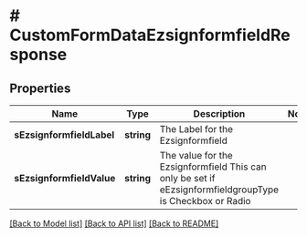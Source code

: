 # # CustomFormDataEzsignformfieldResponse

## Properties

Name | Type | Description | Notes
------------ | ------------- | ------------- | -------------
**sEzsignformfieldLabel** | **string** | The Label for the Ezsignformfield |
**sEzsignformfieldValue** | **string** | The value for the Ezsignformfield  This can only be set if eEzsignformfieldgroupType is Checkbox or Radio |

[[Back to Model list]](../../README.md#models) [[Back to API list]](../../README.md#endpoints) [[Back to README]](../../README.md)
